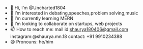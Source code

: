 - 👋 Hi, I’m @Uncharted1804
- 👀 I’m interested in debating,speeches,problem solving,music
- 🌱 I’m currently learning MERN
- 💞️ I’m looking to collaborate on startups, web projects
- 📫 How to reach me: mail id:shaurya180406@gmail.com instagram:@shaurya.mn.18 contact: +91 9910234388
- 😄 Pronouns: he/him


<!---
Uncharted1804/Uncharted1804 is a ✨ special ✨ repository because its `README.md` (this file) appears on your GitHub profile.
You can click the Preview link to take a look at your changes.
--->
